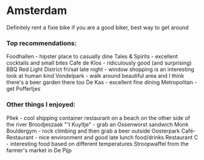 # Amsterdam

Definitely rent a fixie bike if you are a good biker, best way to get around

### Top recommendations:
Foodhallen - hipster place to casually dine
Tales & Spirits - excellent cocktails and small bites
Cafe de Klos - ridiculously good (and surprising) BBQ
Red Light District fri/sat late night - window shopping is an interesting look at human kind
Vondelpark - walk around beautiful area and I think there's a beer garden there too
De Kas - excellent fine dining
Metropolitan - get Poffertjes

### Other things I enjoyed:
Pllek - cool shipping container restaurant on a beach on the other side of the river
Broodjeszaak "'t Kuyltje" - grab an Ossenworst sandwich
Monk Bouldergym - rock climbing and then grab a beer outside
Oosterpark Café-Restaurant - nice environment and good late lunch food/drinks
Restaurant C - interesting food based on different temperatures
Stroopwaffel from the farmer's market in De Pijp

